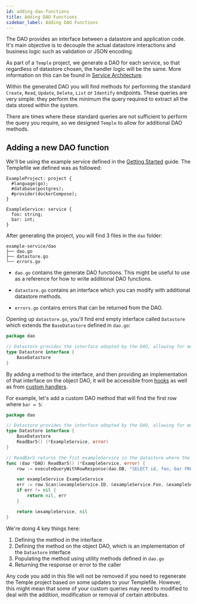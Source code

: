 ```yaml
---
id: adding-dao-functions
title: Adding DAO Functions
sidebar_label: Adding DAO Functions
---
```


The DAO provides an interface between a datastore and application code.
It's main objective is to decouple the actual datastore interactions and business logic such as validation or JSON encoding.

As part of a `Temple` project, we generate a DAO for each service, so that regardless of datastore chosen, the handler logic will be the same. 
More information on this can be found in [Service Architecture](../arch/service).

Within the generated DAO you will find methods for performing the standard `Create`, `Read`, `Update`, `Delete`, `List` or `Identify` endpoints.
These queries are very simple: they perform the minimum the query required to extract all the data stored within the system.

There are times where these standard queries are not sufficient to perform the query you require, so we designed `Temple` to allow for additional DAO methods.

## Adding a new DAO function 
We'll be using the example service defined in the [Getting Started](../getting-started) guide.
The Templefile we defined was as followed:

```
ExampleProject: project {
  #language(go);
  #database(postgres);
  #provider(dockerCompose);
}

ExampleService: service {
  foo: string;
  bar: int;
}
```

After generating the project, you will find 3 files in the `dao` folder:

```
example-service/dao
├── dao.go
├── datastore.go
└── errors.go
```

- `dao.go` contains the generate DAO functions. 
This might be useful to use as a reference for how to write additional DAO functions.

- `datastore.go` contains an interface which you can modify with additional datastore methods.

- `errors.go` contains errors that can be returned from the DAO.

Opening up `datastore.go`, you'll find end empty interface called `Datastore` which extends the `BaseDatastore` defined in `dao.go`:

```go
package dao

// Datastore provides the interface adopted by the DAO, allowing for mocking
type Datastore interface {
	BaseDatastore
}
```

By adding a method to the interface, and then providing an implementation of that interface on the object DAO, it will be accessible from [hooks](hooks) as well as from [custom handlers](custom-handlers).

For example, let's add a custom DAO method that will find the first row where `bar = 5`:

```go
package dao

// Datastore provides the interface adopted by the DAO, allowing for mocking
type Datastore interface {
	BaseDatastore
	ReadBar5() (*ExampleService, error)
}

// ReadBar5 returns the fist exampleService in the datastore where the value of foo is 5
func (dao *DAO) ReadBar5() (*ExampleService, error) {
	row := executeQueryWithRowResponse(dao.DB, "SELECT id, foo, bar FROM example_service WHERE bar = 5;")

	var exampleService ExampleService
	err := row.Scan(&exampleService.ID, &exampleService.Foo, &exampleService.Bar)
	if err != nil {
		return nil, err
	}

	return &exampleService, nil
}
```

We're doing 4 key things here:

1. Defining the method in the interface
2. Defining the method on the object DAO, which is an implementation of the `Datastore` interface
3. Populating the method using utility methods defined in `dao.go`
4. Returning the response or error to the caller

Any code you add in this file will not be removed if you need to regenerate the Temple project based on some updates to your Templefile.
However, this might mean that some of your custom queries may need to modified to deal with the addition, modification or removal of certain attributes.
